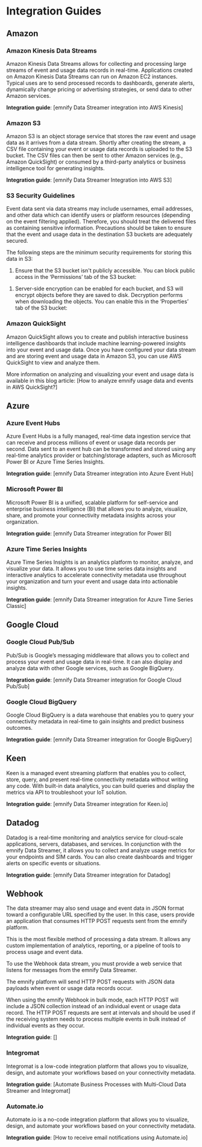 # Integration Guides

## Amazon

### Amazon Kinesis Data Streams

Amazon Kinesis Data Streams allows for collecting and processing large streams of event and usage data records in real-time. 
Applications created on Amazon Kinesis Data Streams can run on Amazon EC2 instances. 
Typical uses are to send processed records to dashboards, generate alerts, dynamically change pricing or advertising strategies, or send data to other Amazon services.

<!-- TODO: Add guide link -->

**Integration guide**: [emnify Data Streamer integration into AWS Kinesis]

### Amazon S3

Amazon S3 is an object storage service that stores the raw event and usage data as it arrives from a data stream. 
Shortly after creating the stream, a CSV file containing your event or usage data records is uploaded to the S3 bucket. 
The CSV files can then be sent to other Amazon services (e.g., Amazon QuickSight) or consumed by a third-party analytics or business intelligence tool for generating insights.

<!-- TODO: Add guide link -->

**Integration guide**: [emnify Data Streamer Integration into AWS S3]

### S3 Security Guidelines

Event data sent via data streams may include usernames, email addresses, and other data which can identify users or platform resources (depending on the event filtering applied). 
Therefore, you should treat the delivered files as containing sensitive information. 
Precautions should be taken to ensure that the event and usage data in the destination S3 buckets are adequately secured.

The following steps are the minimum security requirements for storing this data in S3:

1. Ensure that the S3 bucket isn't publicly accessible. You can block public access in the ‘Permissions’ tab of the S3 bucket:
<!-- SCREENSHOT -->
1. Server-side encryption can be enabled for each bucket, and S3 will encrypt objects before they are saved to disk. 
Decryption performs when downloading the objects. 
You can enable this in the ‘Properties’ tab of the S3 bucket:
<!-- SCREENSHOT -->

<!-- TODO: Check for guide link -->

### Amazon QuickSight

Amazon QuickSight allows you to create and publish interactive business intelligence dashboards that include machine learning-powered insights into your event and usage data. 
Once you have configured your data stream and are storing event and usage data in Amazon S3, you can use AWS QuickSight to view and analyze them.

<!-- TODO: Add guide link -->

More information on analyzing and visualizing your event and usage data is available in this blog article: [How to analyze emnify usage data and events in AWS QuickSight?]

## Azure

### Azure Event Hubs

Azure Event Hubs is a fully managed, real-time data ingestion service that can receive and process millions of event or usage data records per second. 
Data sent to an event hub can be transformed and stored using any real-time analytics provider or batching/storage adapters, such as Microsoft Power BI or Azure Time Series Insights.

<!-- TODO: Add guide link -->

**Integration guide**: [emnify Data Streamer integration into Azure Event Hub]

### Microsoft Power BI

Microsoft Power BI is a unified, scalable platform for self-service and enterprise business intelligence (BI) that allows you to analyze, visualize, share, and promote your connectivity metadata insights across your organization.

<!-- TODO: Add guide link -->

**Integration guide**: [emnify Data Streamer integration for Power BI]

### Azure Time Series Insights

Azure Time Series Insights is an analytics platform to monitor, analyze, and visualize your data. 
It allows you to use time series data insights and interactive analytics to accelerate connectivity metadata use throughout your organization and turn your event and usage data into actionable insights.

<!-- TODO: Add guide link -->

**Integration guide**: [emnify Data Streamer integration for Azure Time Series Classic]

## Google Cloud

### Google Cloud Pub/Sub

Pub/Sub is Google’s messaging middleware that allows you to collect and process your event and usage data in real-time. 
It can also display and analyze data with other Google services, such as Google BigQuery.

<!-- TODO: Add guide link -->

**Integration guide**: [emnify Data Streamer integration for Google Cloud Pub/Sub]

### Google Cloud BigQuery

Google Cloud BigQuery is a data warehouse that enables you to query your connectivity metadata in real-time to gain insights and predict business outcomes.

<!-- TODO: Add guide link -->

**Integration guide**: [emnify Data Streamer integration for Google BigQuery]

## Keen

Keen is a managed event streaming platform that enables you to collect, store, query, and present real-time connectivity metadata without writing any code. 
With built-in data analytics, you can build queries and display the metrics via API to troubleshoot your IoT solution.

<!-- TODO: Add guide link -->

**Integration guide**: [emnify Data Streamer integration for Keen.io]

## Datadog

Datadog is a real-time monitoring and analytics service for cloud-scale applications, servers, databases, and services. 
In conjunction with the emnify Data Streamer, it allows you to collect and analyze usage metrics for your endpoints and SIM cards. 
You can also create dashboards and trigger alerts on specific events or situations.

<!-- TODO: Add guide link -->

**Integration guide**: [emnify Data Streamer integration for Datadog]

## Webhook

The data streamer may also send usage and event data in JSON format toward a configurable URL specified by the user. 
In this case, users provide an application that consumes HTTP POST requests sent from the emnify platform.

This is the most flexible method of processing a data stream. It allows any custom implementation of analytics, reporting, or a pipeline of tools to process usage and event data.

To use the Webhook data stream, you must provide a web service that listens for messages from the emnify Data Streamer.

The emnify platform will send HTTP POST requests with JSON data payloads when event or usage data records occur.

When using the emnify Webhook in bulk mode, each HTTP POST will include a JSON collection instead of an individual event or usage data record. 
The HTTP POST requests are sent at intervals and should be used if the receiving system needs to process multiple events in bulk instead of individual events as they occur.

<!-- TODO: Add guide link -->

**Integration guide**: []

### Integromat

Integromat is a low-code integration platform that allows you to visualize, design, and automate your workflows based on your connectivity metadata.

<!-- TODO: Add guide link -->

**Integration guide**: [Automate Business Processes with Multi-Cloud Data Streamer and Integromat]

### Automate.io

Automate.io is a no-code integration platform that allows you to visualize, design, and automate your workflows based on your connectivity metadata.

<!-- TODO: Add guide link -->

**Integration guide**: [How to receive email notifications using Automate.io]
